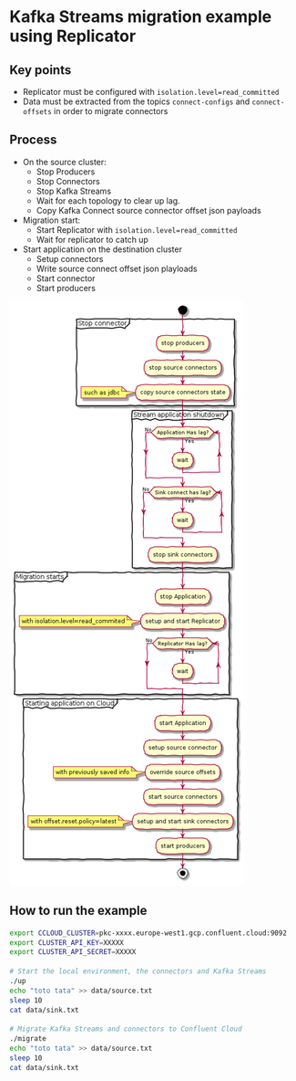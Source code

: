 # Kafka Streams migration example using Replicator

## Key points

- Replicator must be configured with `isolation.level=read_committed`
- Data must be extracted from the topics `connect-configs` and `connect-offsets` in order to migrate connectors

## Process

* On the source cluster:
  * Stop Producers
  * Stop Connectors
  * Stop Kafka Streams
  * Wait for each topology to clear up lag.
  * Copy Kafka Connect source connector offset json payloads
* Migration start:
  * Start Replicator with `isolation.level=read_committed`
  * Wait for replicator to catch up
* Start application on the destination cluster
  * Setup connectors
  * Write source connect offset json playloads
  * Start connector
  * Start producers

[![Process](./images/process.png)](http://www.plantuml.com/plantuml/uml/bLCzRzj03DtrAuXCyP8Vu21eYYvTsg6PEXNi7MsnEHq5acV1AFBV6-aYvAoWWsym33v-lFT8FPgZUXbIPy-SHrGSeCSS9sLtok1Qg86inoWJvsC5bkBk5N9sbWmtJouZ1CcPWelUmDyENj_Uvl2e4aiWjVicQ58qq7l92WOPpnz1C4UdcfB5QGzMGWzey2V-3jtB9HKb7037CN709MPzyIXJNdbDFIU2syzDobSqI7Zyj0CskFr9jkjWUVi9sUjaol6jyhlisaPFd9zNjj1VtQbnfMcqU7AXx1iVjR9T_BSgfrOsMkwN87aP0NEikV23AYuwmzN3YRq7DabBsLsY4wK79Oo_WWm3EyLMv7k7wytQRcZ-duyNEv8CNvAKsDmEgczrhSe-dCWRA2TIvKWhBeU3aLj56zMZqecbM3g3uOaYS3v8C_U_zxdrTRknxQ1Au4vf_XqbSJW_97GoRwQrdyXBD--pUwGSov3-0G00)

## How to run the example

```sh
export CCLOUD_CLUSTER=pkc-xxxx.europe-west1.gcp.confluent.cloud:9092
export CLUSTER_API_KEY=XXXXX
export CLUSTER_API_SECRET=XXXXX

# Start the local environment, the connectors and Kafka Streams
./up
echo "toto tata" >> data/source.txt
sleep 10
cat data/sink.txt

# Migrate Kafka Streams and connectors to Confluent Cloud
./migrate
echo "toto tata" >> data/source.txt
sleep 10
cat data/sink.txt
````

